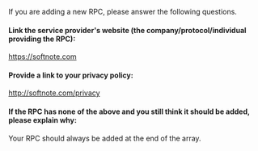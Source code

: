 If you are adding a new RPC, please answer the following questions.

#### Link the service provider's website (the company/protocol/individual providing the RPC):
https://softnote.com

#### Provide a link to your privacy policy:
http://softnote.com/privacy

#### If the RPC has none of the above and you still think it should be added, please explain why:

Your RPC should always be added at the end of the array.
